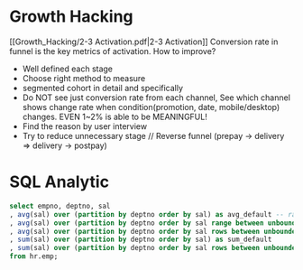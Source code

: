 # Growth Hacking
[[Growth_Hacking/2-3 Activation.pdf|2-3 Activation]]
Conversion rate in funnel is the key metrics of activation. 
How to improve?
- Well defined each stage
- Choose right method to measure
- segmented cohort in detail and specifically
- Do NOT see just conversion rate from each channel, See which channel shows change rate when condition(promotion, date, mobile/desktop) changes. EVEN 1~2% is able to be MEANINGFUL!
- Find the reason by user interview
- Try to reduce unnecessary stage // Reverse funnel (prepay -> delivery => delivery -> postpay)

# SQL Analytic
``` sql
select empno, deptno, sal
, avg(sal) over (partition by deptno order by sal) as avg_default -- range와 동일
, avg(sal) over (partition by deptno order by sal range between unbounded preceding and current row) as avg_range -- 
, avg(sal) over (partition by deptno order by sal rows between unbounded preceding and current row) as avg_rows
, sum(sal) over (partition by deptno order by sal) as sum_default
, sum(sal) over (partition by deptno order by sal rows between unbounded preceding and current row) as sum_rows
from hr.emp;



```